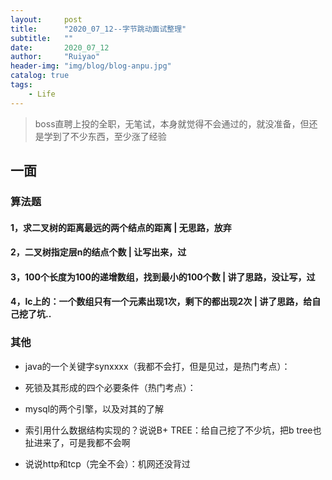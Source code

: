 ```yaml
---
layout:     post
title:      "2020_07_12--字节跳动面试整理"
subtitle:   ""
date:       2020_07_12
author:     "Ruiyao"
header-img: "img/blog/blog-anpu.jpg"
catalog: true
tags:
    - Life
---
```


> boss直聘上投的全职，无笔试，本身就觉得不会通过的，就没准备，但还是学到了不少东西，至少涨了经验

## 一面

### 算法题

#### 1，求二叉树的距离最远的两个结点的距离 | 无思路，放弃

#### 2，二叉树指定层n的结点个数 | 让写出来，过


#### 3，100个长度为100的递增数组，找到最小的100个数 | 讲了思路，没让写，过

#### 4，lc上的：一个数组只有一个元素出现1次，剩下的都出现2次 | 讲了思路，给自己挖了坑..


### 其他
* java的一个关键字synxxxx（我都不会打，但是见过，是热门考点）：

* 死锁及其形成的四个必要条件（热门考点）：

* mysql的两个引擎，以及对其的了解

* 索引用什么数据结构实现的？说说B+ TREE：给自己挖了不少坑，把b tree也扯进来了，可是我都不会啊

* 说说http和tcp（完全不会）：机网还没背过



